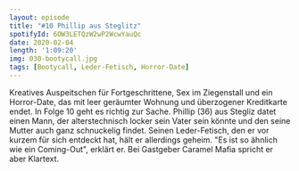 ```yaml
---
layout: episode
title: "#10 Phillip aus Steglitz"
spotifyId: 6OW3LETQzW2wP2WcwYauQc
date: 2020-02-04
length: '1:09:20'
img: 030-bootycall.jpg
tags: [Bootycall, Leder-Fetisch, Horror-Date]
---
```

Kreatives Auspeitschen für Fortgeschrittene, Sex im Ziegenstall und ein Horror-Date, das mit leer geräumter Wohnung und überzogener Kreditkarte endet. In Folge 10 geht es richtig zur Sache. Phillip (36) aus Stegliz datet einen Mann, der alterstechnisch locker sein Vater sein könnte und den seine Mutter auch ganz schnuckelig findet. Seinen Leder-Fetisch, den er vor kurzem für sich entdeckt hat, hält er allerdings geheim. "Es ist so ähnlich wie ein Coming-Out", erklärt er. Bei Gastgeber Caramel Mafia spricht er aber Klartext.